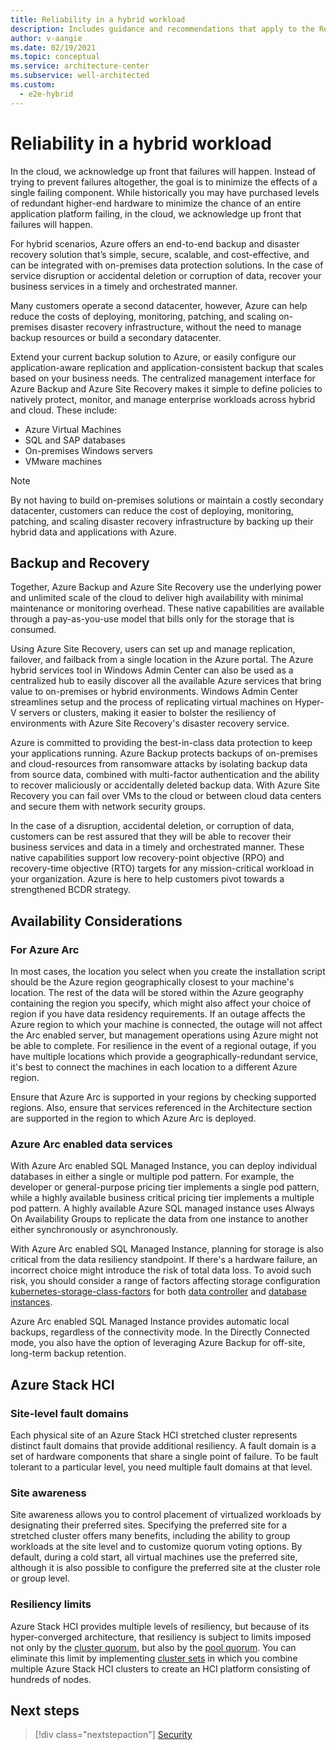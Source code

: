 ```yaml
---
title: Reliability in a hybrid workload
description: Includes guidance and recommendations that apply to the Reliability pillar in a hybrid and multi-cloud workload.
author: v-aangie
ms.date: 02/19/2021
ms.topic: conceptual
ms.service: architecture-center
ms.subservice: well-architected
ms.custom:
  - e2e-hybrid
---
```


# Reliability in a hybrid workload

In the cloud, we acknowledge up front that failures will happen. Instead of trying to prevent failures altogether, the goal is to minimize the effects of a single failing component. While historically you may have purchased levels of redundant higher-end hardware to minimize the chance of an entire application platform failing, in the cloud, we acknowledge up front that failures will happen.

For hybrid scenarios, Azure offers an end-to-end backup and disaster recovery solution that’s simple, secure, scalable, and cost-effective, and can be integrated with on-premises data protection solutions. In the case of service disruption or accidental deletion or corruption of data, recover your business services in a timely and orchestrated manner.

Many customers operate a second datacenter, however, Azure can help reduce the costs of deploying, monitoring, patching, and scaling on-premises disaster recovery infrastructure, without the need to manage backup resources or build a secondary datacenter.
 
Extend your current backup solution to Azure, or easily configure our application-aware replication and application-consistent backup that scales based on your business needs. The centralized management interface for Azure Backup and Azure Site Recovery makes it simple to define policies to natively protect, monitor, and manage enterprise workloads across hybrid and cloud. These include:

- Azure Virtual Machines
- SQL and SAP databases
- On-premises Windows servers
- VMware machines

> [!NOTE]
> By not having to build on-premises solutions or maintain a costly secondary datacenter, customers can reduce the cost of deploying, monitoring, patching, and scaling disaster recovery infrastructure by backing up their hybrid data and applications with Azure.
 
## Backup and Recovery

Together, Azure Backup and Azure Site Recovery use the underlying power and unlimited scale of the cloud to deliver high availability with minimal maintenance or monitoring overhead. These native capabilities are available through a pay-as-you-use model that bills only for the storage that is consumed.

Using Azure Site Recovery, users can set up and manage replication, failover, and failback from a single location in the Azure portal. The Azure hybrid services tool in Windows Admin Center can also be used as a centralized hub to easily discover all the available Azure services that bring value to on-premises or hybrid environments. Windows Admin Center streamlines setup and the process of replicating virtual machines on Hyper-V servers or clusters, making it easier to bolster the resiliency of environments with Azure Site Recovery's disaster recovery service.

Azure is committed to providing the best-in-class data protection to keep your applications running. Azure Backup protects backups of on-premises and cloud-resources from ransomware attacks by isolating backup data from source data, combined with multi-factor authentication and the ability to recover maliciously or accidentally deleted backup data. With Azure Site Recovery you can fail over VMs to the cloud or between cloud data centers and secure them with network security groups.

In the case of a disruption, accidental deletion, or corruption of data, customers can be rest assured that they will be able to recover their business services and data in a timely and orchestrated manner. These native capabilities support low recovery-point objective (RPO) and recovery-time objective (RTO) targets for any mission-critical workload in your organization. Azure is here to help customers pivot towards a strengthened BCDR strategy.

## Availability Considerations

### For Azure Arc

In most cases, the location you select when you create the installation script should be the Azure region geographically closest to your machine's location. The rest of the data will be stored within the Azure geography containing the region you specify, which might also affect your choice of region if you have data residency requirements. If an outage affects the Azure region to which your machine is connected, the outage will not affect the Arc enabled server, but management operations using Azure might not be able to complete. For resilience in the event of a regional outage, if you have multiple locations which provide a geographically-redundant service, it's best to connect the machines in each location to a different Azure region.

Ensure that Azure Arc is supported in your regions by checking supported regions. Also, ensure that services referenced in the Architecture section are supported in the region to which Azure Arc is deployed.

### Azure Arc enabled data services

With Azure Arc enabled SQL Managed Instance, you can deploy individual databases in either a single or multiple pod pattern. For example, the developer or general-purpose pricing tier implements a single pod pattern, while a highly available business critical pricing tier implements a multiple pod pattern. A highly available Azure SQL managed instance uses Always On Availability Groups to replicate the data from one instance to another either synchronously or asynchronously.

With Azure Arc enabled SQL Managed Instance, planning for storage is also critical from the data resiliency standpoint. If there's a hardware failure, an incorrect choice might introduce the risk of total data loss. To avoid such risk, you should consider a range of factors affecting storage configuration [kubernetes-storage-class-factors](https://docs.microsoft.com/azure/azure-arc/data/storage-configuration#factors-to-consider-when-choosing-your-storage-configuration) for both [data controller](https://docs.microsoft.com/azure/azure-arc/data/storage-configuration#data-controller-storage-configuration) and [database instances](https://docs.microsoft.com/azure/azure-arc/data/storage-configuration#database-instance-storage-configuration).

Azure Arc enabled SQL Managed Instance provides automatic local backups, regardless of the connectivity mode. In the Directly Connected mode, you also have the option of leveraging Azure Backup for off-site, long-term backup retention.

## Azure Stack HCI

### Site-level fault domains

Each physical site of an Azure Stack HCI stretched cluster represents distinct fault domains that provide additional resiliency. A fault domain is a set of hardware components that share a single point of failure. To be fault tolerant to a particular level, you need multiple fault domains at that level.

### Site awareness

Site awareness allows you to control placement of virtualized workloads by designating their preferred sites. Specifying the preferred site for a stretched cluster offers many benefits, including the ability to group workloads at the site level and to customize quorum voting options. By default, during a cold start, all virtual machines use the preferred site, although it is also possible to configure the preferred site at the cluster role or group level.

### Resiliency limits

Azure Stack HCI provides multiple levels of resiliency, but because of its hyper-converged architecture, that resiliency is subject to limits imposed not only by the [cluster quorum](https://docs.microsoft.com/windows-server/storage/storage-spaces/understand-quorum#cluster-quorum-overview), but also by the [pool quorum](https://docs.microsoft.com/windows-server/storage/storage-spaces/understand-quorum#pool-quorum-overview). You can eliminate this limit by implementing [cluster sets](https://docs.microsoft.com/windows-server/storage/storage-spaces/cluster-sets) in which you combine multiple Azure Stack HCI clusters to create an HCI platform consisting of hundreds of nodes.

## Next steps

>[!div class="nextstepaction"]
>[Security](/azure/architecture/framework/hybrid/hybrid-security)
